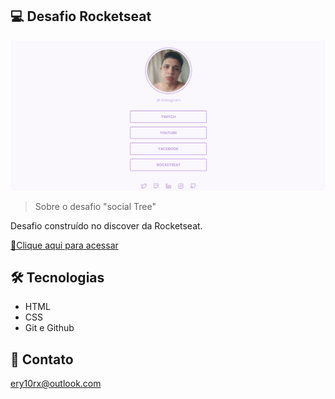 ## 💻 Desafio Rocketseat

![preview](./github/preview.png)

> Sobre o desafio "social Tree"

Desafio construído no discover da Rocketseat.

[🔗Clique aqui para acessar](https://ery10.github.io/Social-Tree/)

##  🛠 Tecnologias

- HTML
- CSS
- Git e Github

## 💙 Contato

ery10rx@outlook.com